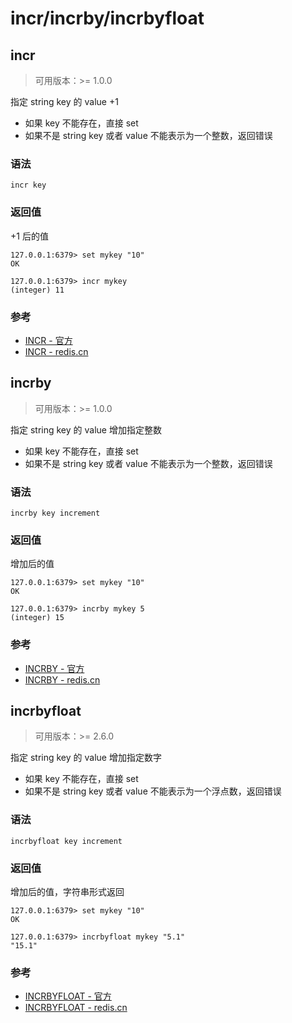 # incr/incrby/incrbyfloat


## incr

> 可用版本：>= 1.0.0

指定 string key 的 value +1

- 如果 key 不能存在，直接 set
- 如果不是 string key 或者 value 不能表示为一个整数，返回错误

### 语法

```
incr key
```

### 返回值

+1 后的值

```
127.0.0.1:6379> set mykey "10"
OK

127.0.0.1:6379> incr mykey
(integer) 11
```

### 参考

- [INCR - 官方](https://redis.io/commands/incr)
- [INCR - redis.cn](http://www.redis.cn/commands/incr.html)


## incrby

> 可用版本：>= 1.0.0

指定 string key 的 value 增加指定整数

- 如果 key 不能存在，直接 set
- 如果不是 string key 或者 value 不能表示为一个整数，返回错误

### 语法

```
incrby key increment
```

### 返回值

增加后的值

```
127.0.0.1:6379> set mykey "10"
OK

127.0.0.1:6379> incrby mykey 5
(integer) 15
```

### 参考

- [INCRBY - 官方](https://redis.io/commands/incrby)
- [INCRBY - redis.cn](http://www.redis.cn/commands/incrby.html)


## incrbyfloat

> 可用版本：>= 2.6.0

指定 string key 的 value 增加指定数字

- 如果 key 不能存在，直接 set
- 如果不是 string key 或者 value 不能表示为一个浮点数，返回错误

### 语法

```
incrbyfloat key increment
```

### 返回值

增加后的值，字符串形式返回

```
127.0.0.1:6379> set mykey "10"
OK

127.0.0.1:6379> incrbyfloat mykey "5.1"
"15.1"
```

### 参考

- [INCRBYFLOAT - 官方](https://redis.io/commands/incrbyfloat)
- [INCRBYFLOAT - redis.cn](http://www.redis.cn/commands/incrbyfloat.html)